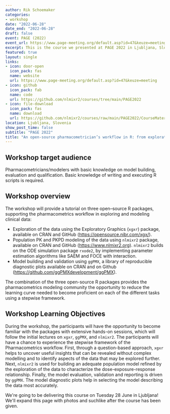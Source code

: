 ```yaml
---
author: Rik Schoemaker
categories:
- workshop
date: "2022-06-28"
date_end: "2022-06-28"
draft: false
event: PAGE (2022)
event_url: https://www.page-meeting.org/default.asp?id=47&keuze=meeting
excerpt: This is the course we presented at PAGE 2022 in Ljubljana, Slovenia.
featured: true
layout: single
links:
- icon: door-open
  icon_pack: fas
  name: website
  url: https://www.page-meeting.org/default.asp?id=47&keuze=meeting
- icon: github
  icon_pack: fab
  name: code
  url: https://github.com/nlmixr2/courses/tree/main/PAGE2022
- icon: file-download
  icon_pack: fas
  name: download
  url: https://github.com/nlmixr2/courses/raw/main/PAGE2022/CourseMaterial.zip
location: Ljubljana, Slovenia
show_post_time: false
subtitle: "PAGE 2022"
title: "An open-source pharmacometrician’s workflow in R: from exploration (xGx) to model building (nlmixr) and diagnostics (ggPMX)"
---
```


## Workshop target audience

Pharmacometricians/modelers with basic knowledge on model building, evaluation and qualification. Basic knowledge of writing and executing R scripts is required.

## Workshop overview

The workshop will provide a tutorial on three open–source R packages, supporting the pharmacometrics workflow in exploring and modeling clinical data:

* Exploration of the data using the Exploratory Graphics (`xgxr`) package, available on CRAN and GitHub (https://opensource.nibr.com/xgx/).
* Population PK and PKPD modeling of the data using `nlmixr2` package, available on CRAN and GitHub (https://www.nlmixr2.org). `nlmixr2` builds on the ODE simulation package `rxode2`, by implementing parameter estimation algorithms like SAEM and FOCE with interaction.
* Model building and validation using `ggPMX`, a library of reproducible diagnostic plots available on CRAN and on Github (https://github.com/ggPMXdevelopment/ggPMX).

The combination of the three open-source R packages provides the pharmacometrics modeling community the opportunity to reduce the learning curve needed to become proficient on each of the different tasks using a stepwise framework.

## Workshop Learning Objectives

During the workshop, the participants will have the opportunity to become familiar with the packages with extensive hands-on sessions, which will follow the initial lectures on `xgxr`, `ggPMX`, and `nlmixr2`. The participants will have a chance to experience the stepwise framework of the Pharmacometrics workflow. First, through a question-based approach, `xgxr` helps to uncover useful insights that can be revealed without complex modelling and to identify aspects of the data that may be explored further. Next, `nlmixr2` is used for building an adequate population model refined by the exploration of the data to characterize the dose-exposure-response relationship. Finally, the model evaluation, validation and reporting is driven by `ggPMX`. The model diagnostic plots help in selecting the model describing the data most accurately.

We're going to be delivering this course on Tuesday 28 June in Ljubljana! We'll expand this page with photos and suchlike after the course has been given.


